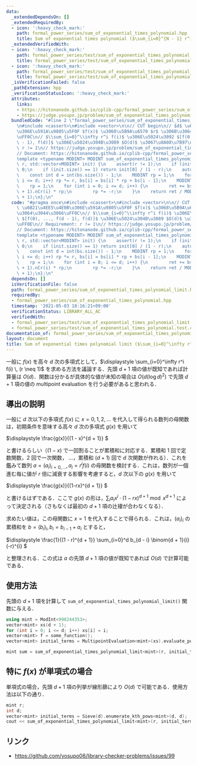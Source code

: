 ```yaml
---
data:
  _extendedDependsOn: []
  _extendedRequiredBy:
  - icon: ':heavy_check_mark:'
    path: formal_power_series/sum_of_exponential_times_polynomial.hpp
    title: Sum of exponential times polynomial ($\sum_{i=0}^{N - 1} r^i f(i)$)
  _extendedVerifiedWith:
  - icon: ':heavy_check_mark:'
    path: formal_power_series/test/sum_of_exponential_times_polynomial.test.cpp
    title: formal_power_series/test/sum_of_exponential_times_polynomial.test.cpp
  - icon: ':heavy_check_mark:'
    path: formal_power_series/test/sum_of_exponential_times_polynomial_limit.test.cpp
    title: formal_power_series/test/sum_of_exponential_times_polynomial_limit.test.cpp
  _isVerificationFailed: false
  _pathExtension: hpp
  _verificationStatusIcon: ':heavy_check_mark:'
  attributes:
    links:
    - https://hitonanode.github.io/cplib-cpp/formal_power_series/sum_of_exponential_times_polynomial_limit.hpp
    - https://judge.yosupo.jp/problem/sum_of_exponential_times_polynomial_limit
  bundledCode: "#line 2 \"formal_power_series/sum_of_exponential_times_polynomial_limit.hpp\"\
    \n#include <cassert>\n#include <vector>\n\n// CUT begin\n// $d$ \u6B21\u4EE5\u4E0B\
    \u306E\u591A\u9805\u5F0F $f(x)$ \u3068\u5B9A\u6570 $r$ \u306B\u3064\u3044\u3066\
    \uFF0C\n// $\\sum_{i=0}^\\infty r^i f(i)$ \u306E\u5024\u3092 $[f(0), ..., f(d\
    \ - 1), f(d)]$ \u306E\u5024\u304B\u3089 $O(d)$ \u3067\u8A08\u7B97\uFF0E\n// Requirement:\
    \ r != 1\n// https://judge.yosupo.jp/problem/sum_of_exponential_times_polynomial_limit\n\
    // Document: https://hitonanode.github.io/cplib-cpp/formal_power_series/sum_of_exponential_times_polynomial_limit.hpp\n\
    template <typename MODINT> MODINT sum_of_exponential_times_polynomial_limit(MODINT\
    \ r, std::vector<MODINT> init) {\n    assert(r != 1);\n    if (init.empty()) return\
    \ 0;\n    if (init.size() == 1) return init[0] / (1 - r);\n    auto &bs = init;\n\
    \    const int d = int(bs.size()) - 1;\n    MODINT rp = 1;\n    for (int i = 1;\
    \ i <= d; i++) rp *= r, bs[i] = bs[i] * rp + bs[i - 1];\n    MODINT ret = 0;\n\
    \    rp = 1;\n    for (int i = 0; i <= d; i++) {\n        ret += bs[d - i] * MODINT(d\
    \ + 1).nCr(i) * rp;\n        rp *= -r;\n    }\n    return ret / MODINT(1 - r).pow(d\
    \ + 1);\n};\n"
  code: "#pragma once\n#include <cassert>\n#include <vector>\n\n// CUT begin\n// $d$\
    \ \u6B21\u4EE5\u4E0B\u306E\u591A\u9805\u5F0F $f(x)$ \u3068\u5B9A\u6570 $r$ \u306B\
    \u3064\u3044\u3066\uFF0C\n// $\\sum_{i=0}^\\infty r^i f(i)$ \u306E\u5024\u3092\
    \ $[f(0), ..., f(d - 1), f(d)]$ \u306E\u5024\u304B\u3089 $O(d)$ \u3067\u8A08\u7B97\
    \uFF0E\n// Requirement: r != 1\n// https://judge.yosupo.jp/problem/sum_of_exponential_times_polynomial_limit\n\
    // Document: https://hitonanode.github.io/cplib-cpp/formal_power_series/sum_of_exponential_times_polynomial_limit.hpp\n\
    template <typename MODINT> MODINT sum_of_exponential_times_polynomial_limit(MODINT\
    \ r, std::vector<MODINT> init) {\n    assert(r != 1);\n    if (init.empty()) return\
    \ 0;\n    if (init.size() == 1) return init[0] / (1 - r);\n    auto &bs = init;\n\
    \    const int d = int(bs.size()) - 1;\n    MODINT rp = 1;\n    for (int i = 1;\
    \ i <= d; i++) rp *= r, bs[i] = bs[i] * rp + bs[i - 1];\n    MODINT ret = 0;\n\
    \    rp = 1;\n    for (int i = 0; i <= d; i++) {\n        ret += bs[d - i] * MODINT(d\
    \ + 1).nCr(i) * rp;\n        rp *= -r;\n    }\n    return ret / MODINT(1 - r).pow(d\
    \ + 1);\n};\n"
  dependsOn: []
  isVerificationFile: false
  path: formal_power_series/sum_of_exponential_times_polynomial_limit.hpp
  requiredBy:
  - formal_power_series/sum_of_exponential_times_polynomial.hpp
  timestamp: '2021-05-03 18:16:21+09:00'
  verificationStatus: LIBRARY_ALL_AC
  verifiedWith:
  - formal_power_series/test/sum_of_exponential_times_polynomial_limit.test.cpp
  - formal_power_series/test/sum_of_exponential_times_polynomial.test.cpp
documentation_of: formal_power_series/sum_of_exponential_times_polynomial_limit.hpp
layout: document
title: Sum of exponential times polynomial limit ($\sum_{i=0}^\infty r^i f(i)$)
---
```


一般に $f(x)$ を高々 $d$ 次の多項式として，$\displaystyle \sum_{i=0}^\infty r^i f(i) \, (r \neq 1)$ を求める方法を議論する．先頭 $d + 1$ 項の値が既知であれば計算量は $O(d)$．関数は分かるが具体的な値が未知の場合は $O\left(d \left(\log d\right)^2\right)$ で先頭 $d + 1$ 項の値の multipoint evaluation を行う必要があると思われる．

## 導出の説明

一般に $d$ 次以下の多項式 $f(x)$ に $x = 0, 1, 2, \dots$ を代入して得られる数列の母関数は，初期条件を意味する高々 $d$ 次の多項式 $g(x)$ を用いて

$\displaystyle
\frac{g(x)}{(1 - x)^{d + 1}}
$

と書けるらしい（$(1 - x)$ で一回割ることが累積和に対応する．累積和 1 回で定数関数，2 回で一次関数， ...，累積和 $(d + 1)$ 回で $d$ 次関数が作れる）．これを鑑みて数列 $a = (a_i)_{i = 0, \dots}, \, a_i = r^i f(i)$ の母関数を検討する．これは，数列が一個進む毎に値が $r$ 倍に減衰する影響を考慮すると，$d$ 次以下の $g(x)$ を用いて

$\displaystyle
\frac{g(x)}{(1-rx)^{d + 1}}
$

と書けるはずである．ここで $g(x)$ の形は，$\sum_i a_i x^i \cdot (1 - rx)^{d + 1}  \bmod{x^{d+1}}$ によって決定される（さもなくば最初の $d + 1$ 項の辻褄が合わなくなる）．

求めたい値は，この母関数に $x=1$ を代入することで得られる．これは，$(a_i)_i$ の累積和を $b = (b_i)_i, \, b_i = b_{i - 1} + a_i$ とすると，

$\displaystyle
\frac{1}{(1 - r)^{d + 1}} \sum_{i=0}^d b_{d - i} \binom{d + 1}{i}(-r)^{i}
$

と整理される．この式は $a$ の先頭 $d + 1$ 項の値が既知であれば $O(d)$ で計算可能である．

## 使用方法

先頭の $d + 1$ 項を計算して `sum_of_exponential_times_polynomial_limit()` 関数に与える．
```cpp
using mint = ModInt<998244353>;
vector<mint> xs(d + 1);
for (int i = 0; i <= d; i++) xs[i] = i;
vector<mint> f = some_function();
vector<mint> initial_terms = MultipointEvaluation<mint>(xs).evaluate_polynomial(f);

mint sum = sum_of_exponential_times_polynomial_limit<mint>(r, initial_terms);
```

## 特に $f(x)$ が単項式の場合

単項式の場合，先頭 $d + 1$ 項の列挙が線形篩により $O(d)$ で可能である．使用方法は以下の通り．
```cpp
mint r;
int d;
vector<mint> initial_terms = Sieve(d).enumerate_kth_pows<mint>(d, d);
cout << sum_of_exponential_times_polynomial_limit<mint>(r, initial_terms) << '\n';
```

## リンク

- https://github.com/yosupo06/library-checker-problems/issues/99
